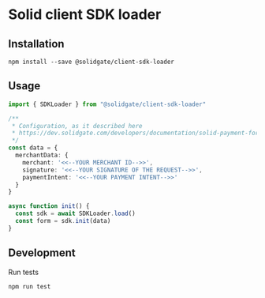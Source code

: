 # Solid client SDK loader

## Installation

```
npm install --save @solidgate/client-sdk-loader
```

## Usage

```typescript
import { SDKLoader } from "@solidgate/client-sdk-loader"

/**
 * Configuration, as it described here
 * https://dev.solidgate.com/developers/documentation/solid-payment-form
 */
const data = {
  merchantData: {
    merchant: '<<--YOUR MERCHANT ID-->>',
    signature: '<<--YOUR SIGNATURE OF THE REQUEST-->>',
    paymentIntent: '<<--YOUR PAYMENT INTENT-->>'
  }
}

async function init() {
  const sdk = await SDKLoader.load()
  const form = sdk.init(data)
}
```

## Development

Run tests
```
npm run test
```
